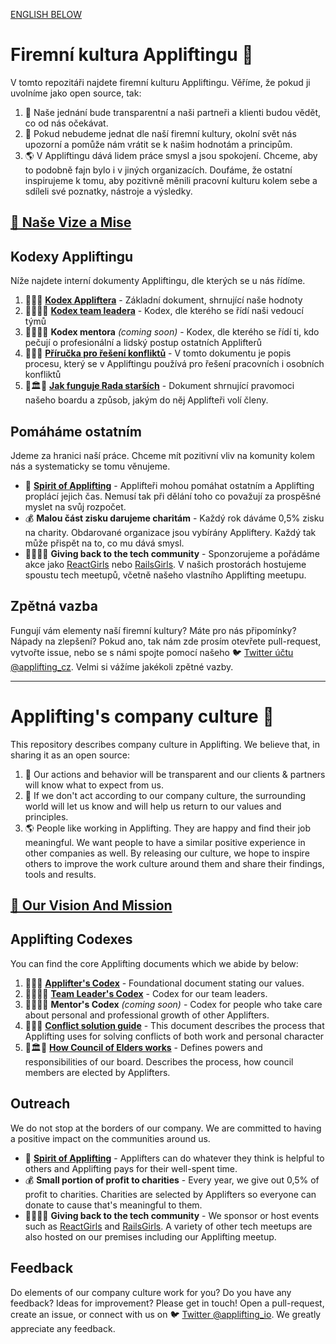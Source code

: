 [ENGLISH BELOW](#appliftings-company-culture-)

# Firemní kultura Appliftingu 🚀

V tomto repozitáři najdete firemní kulturu Appliftingu. Věříme, že pokud ji uvolníme jako open source, tak:

1. 🔮 Naše jednání bude transparentní a naši partneři a klienti budou vědět, co od nás očekávat.
2. 🔄 Pokud nebudeme jednat dle naší firemní kultury, okolní svět nás upozorní a pomůže nám vrátit se k našim hodnotám a principům.
3. 🌎 V Appliftingu dává lidem práce smysl a jsou spokojení. Chceme, aby to podobně fajn bylo i v jiných organizacích. Doufáme, že ostatní inspirujeme k tomu, aby pozitivně měnili pracovní kulturu kolem sebe a sdíleli své poznatky, nástroje a výsledky.

## [🚩 Naše Vize a Mise](https://www.notion.so/applifting/Vision-Mission-f951d7d4d53f408698cc09a598a2dd54)

## Kodexy Appliftingu

Níže najdete interní dokumenty Appliftingu, dle kterých se u nás řídíme.

1. 📜🚀📜 [**Kodex Appliftera**](./cs/applifters-codex.md) - Základní dokument, shrnující naše hodnoty
2. 📜👨‍✈️📜 [**Kodex team leadera**](./cs/team-leaders-codex.md) - Kodex, dle kterého se řídí naši vedoucí týmů
3. 📜👨‍🏫📜 **Kodex mentora** _(coming soon)_ - Kodex, dle kterého se řídí ti, kdo pečují o profesionální a lidský postup ostatních Applifterů
4. 📜🤝📜 [**Příručka pro řešení konfliktů**](./cs/managing-conflicts.md) - V tomto dokumentu je popis procesu, který se v Appliftingu používá pro řešení pracovních i osobních konfliktů
5. 📜🏛📜 [**Jak funguje Rada starších**](https://www.notion.so/applifting/How-Council-of-Elders-Works-8dff507d7f9247fdb68c0d4029331628) - Dokument shrnující pravomoci našeho boardu a způsob, jakým do něj Applifteři volí členy.

## Pomáháme ostatním

Jdeme za hranici naší práce. Chceme mít pozitivní vliv na komunity kolem nás a systematicky se tomu věnujeme.

* 🤗 [**Spirit of Applifting**](https://www.notion.so/applifting/Spirit-of-Applifting-1cbf1c9247cc442da73f768ffcedadc4) - Applifteři mohou pomáhat ostatním a Applifting proplácí jejich čas. Nemusí tak při dělání toho co považují za prospěšné myslet na svůj rozpočet.
* 💰 **Malou část zisku darujeme charitám** - Každý rok dáváme 0,5% zisku na charity. Obdarované organizace jsou vybírány Appliftery. Každý tak může přispět na to, co mu dává smysl.
* 👨‍💻👩‍💻 **Giving back to the tech community** - Sponzorujeme a pořádáme akce jako [ReactGirls](https://www.reactgirls.com/) nebo [RailsGirls](https://twitter.com/applifting_io/status/1112388321890713602). V našich prostorách hostujeme spoustu tech meetupů, včetně našeho vlastního Applifting meetupu.


## Zpětná vazba

Fungují vám elementy naší firemní kultury? Máte pro nás připomínky? Nápady na zlepšení? Pokud ano, tak nám zde prosím otevřete pull-request, vytvořte issue, nebo se s námi spojte pomocí našeho 🐦 [Twitter účtu @applifting_cz](https://twitter.com/applifting_cz). Velmi si vážíme jakékoli zpětné vazby.


---

# Applifting's company culture 🚀

This repository describes company culture in Applifting. We believe that, in sharing it as an open source:

1. 🔮 Our actions and behavior will be transparent and our clients & partners will know what to expect from us.
2. 🔄 If we don't act according to our company culture, the surrounding world will let us know and will help us return to our values and principles.
3. 🌎 People like working in Applifting. They are happy and find their job meaningful. We want people to have a similar positive experience in other companies as well. By releasing our culture, we hope to inspire others to improve the work culture around them and share their findings, tools and results.

## [🚩 Our Vision And Mission](https://www.notion.so/applifting/Vision-Mission-f951d7d4d53f408698cc09a598a2dd54)

## Applifting Codexes

You can find the core Applifting documents which we abide by below:

1. 📜🚀📜 [**Applifter's Codex**](./en/applifters-codex.md) - Foundational document stating our values.
2. 📜👨‍✈️📜 [**Team Leader's Codex**](./en/team-leaders-codex.md) - Codex for our team leaders.
3. 📜👨‍🏫📜 **Mentor's Codex** *(coming soon)* - Codex for people who take care about personal and professional growth of other Applifters.
4. 📜🤝📜 [**Conflict solution guide**](./en/managing-conflicts.md) - This document describes the process that Applifting uses for solving conflicts of both work and personal character
5. 📜🏛📜 [**How Council of Elders works**](https://www.notion.so/applifting/How-Council-of-Elders-Works-8dff507d7f9247fdb68c0d4029331628) - Defines powers and responsibilities of our board. Describes the process, how council members are elected by Applifters. 

## Outreach

We do not stop at the borders of our company. We are committed to having a positive impact on the communities around us.

* 🤗 [**Spirit of Applifting**](https://www.notion.so/applifting/Spirit-of-Applifting-1cbf1c9247cc442da73f768ffcedadc4) - Applifters can do whatever they think is helpful to others and Applifting pays for their well-spent time.
* 💰 **Small portion of profit to charities** - Every year, we give out 0,5% of profit to charities. Charities are selected by Applifters so everyone can donate to cause that's meaningful to them. 
* 👨‍💻👩‍💻 **Giving back to the tech community** - We sponsor or host events such as [ReactGirls](https://www.reactgirls.com/) and [RailsGirls](https://twitter.com/applifting_io/status/1112388321890713602). A variety of other tech meetups are also hosted on our premises including our Applifting meetup.

## Feedback

Do elements of our company culture work for you? Do you have any feedback? Ideas for improvement? Please get in touch! Open a pull-request, create an issue, or connect with us on 🐦 [Twitter @applifting_io](https://twitter.com/applifting_io). We greatly appreciate any feedback.
